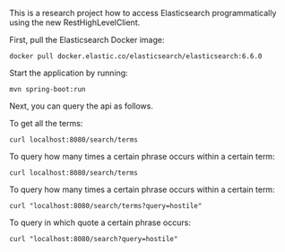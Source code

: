 This is a research project how to access Elasticsearch programmatically using the new RestHighLevelClient.

First, pull the Elasticsearch Docker image:
```
docker pull docker.elastic.co/elasticsearch/elasticsearch:6.6.0
```

Start the application by running:
```
mvn spring-boot:run
```

Next, you can query the api as follows.

To get all the terms:
```
curl localhost:8080/search/terms
```

To query how many times a certain phrase occurs within a certain term:
```
curl localhost:8080/search/terms
```

To query how many times a certain phrase occurs within a certain term:
```
curl "localhost:8080/search/terms?query=hostile"
```

To query in which quote a certain phrase occurs:
```
curl "localhost:8080/search?query=hostile"
```

